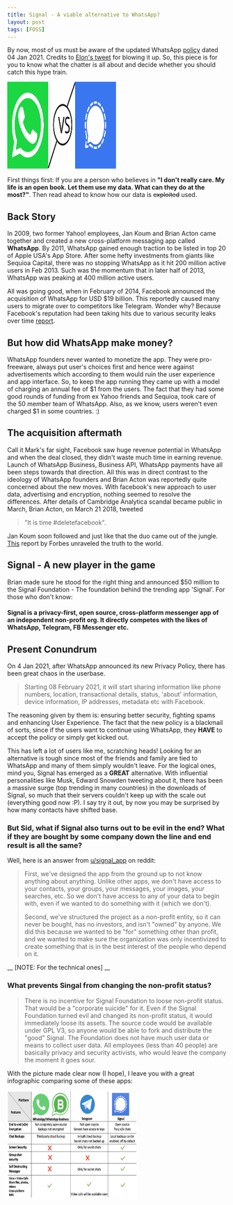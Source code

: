 ```yaml
---
title: Signal - A viable alternative to WhatsApp?
layout: post
tags: [FOSS]
---
```


By now, most of us must be aware of the updated WhatsApp [policy](https://www.whatsapp.com/legal/updates/privacy-policy/?lang=en) dated 04 Jan 2021. Credits to [Elon's tweet](https://twitter.com/elonmusk/status/1347165127036977153) for blowing it up. So, this piece is for you to know what the chatter is all about and decide whether you should catch this hype train.

<!-- ![WhatsApp vs Signal](/assets/posts/Signal-A-viable-alternative-to-WhatsApp/WhatsAppVsSignal.svg) -->

<img src="/assets/posts/Signal-A-viable-alternative-to-WhatsApp/WhatsAppVsSignal.svg" alt="WhatsApp vs Signal" width="250px" height="200px">

First things first: If you are a person who believes in __"I don't really care. My life is an open book. Let them use my data. What can they do at the most?"__. Then read ahead to know how our data is ~~exploited~~ used.

## Back Story

In 2009, two former Yahoo! employees, Jan Koum and Brian Acton came together and created a new cross-platform messaging app called **WhatsApp**. By 2011, WhatsApp gained enough traction to be listed in top 20 of Apple USA's App Store. After some hefty investments from giants like Sequioa Capital, there was no stopping WhatsApp as it hit 200 million active users in Feb 2013. Such was the momentum that in later half of 2013, WhatsApp was peaking at 400 million active users.

All was going good, when in February of 2014, Facebook announced the acquisition of WhatsApp for USD $19 billion. This reportedly caused many users to migrate over to competitors like Telegram. Wonder why? Because Facebook's reputation had been taking hits due to various security leaks over time [report](https://www.techrepublic.com/article/facebook-data-privacy-scandal-a-cheat-sheet/). 

## But how did WhatsApp make money?

WhatsApp founders never wanted to monetize the app. They were pro-freeware, always put user's choices first and hence were against advertisements which according to them would ruin the user experience and app interface. So, to keep the app running they came up with a model of charging an annual fee of $1 from the users. The fact that they had some good rounds of funding from ex Yahoo friends and Sequioa, took care of the 50 member team of WhatsApp. Also, as we know, users weren't even charged $1 in some countries. :)

## The acquisition aftermath

Call it Mark's far sight, Facebook saw huge revenue potential in WhatsApp and when the deal closed, they didn't waste much time in earning revenue. Launch of WhatsApp Business, Business API, WhatsApp payments have all been steps towards that direction. All this was in direct contrast to the ideology of WhatsApp founders and Brian Acton was reportedly quite concerned about the new moves. With facebook's new approach to user data, advertising and encryption, nothing seemed to resolve the differences. After details of Cambridge Analytica scandal became public in March, Brian Acton, on March 21 2018, tweeted 
>"It is time #deletefacebook". 

Jan Koum soon followed and just like that the duo came out of the jungle. [This](https://www.forbes.com/sites/parmyolson/2018/09/26/exclusive-whatsapp-cofounder-brian-acton-gives-the-inside-story-on-deletefacebook-and-why-he-left-850-million-behind/?sh=39a2756c3f20) report by Forbes unraveled the truth to the world. 

## Signal - A new player in the game

Brian made sure he stood for the right thing and announced $50 million to the Signal Foundation - The foundation behind the trending app 'Signal'. For those who don't know:

#### Signal is a privacy-first, open source, cross-platform messenger app of an independent non-profit org. It directly competes with the likes of WhatsApp, Telegram, FB Messenger etc.

## Present Conundrum

On 4 Jan 2021, after WhatsApp announced its new Privacy Policy, there has been great chaos in the userbase. 

> Starting 08 February 2021, it will start sharing information like phone numbers, location, transactional details, status, 'about' information, device information, IP addresses, metadata etc with Facebook. 

The reasoning given by them is: ensuring better security, fighting spams and enhancing User Experience. The fact that the new policy is a blackmail of sorts, since if the users want to continue using WhatsApp, they **HAVE** to accept the policy or simply get kicked out. 

This has left a lot of users like me, scratching heads! Looking for an alternative is tough since most of the friends and family are tied to WhatsApp and many of them simply wouldn't leave. For the logical ones, mind you, Signal has emerged as a **GREAT** alternative. With influential personalities like Musk, Edward Snowden tweeting about it, there has been a massive surge (top trending in many countries) in the downloads of Signal, so much that their servers couldn't keep up with the scale out  (everything good now :P). I say try it out, by now you may be surprised by how many contacts have shifted base.

### But Sid, what if Signal also turns out to be evil in the end? What if they are bought by some company down the line and end result is all the same?

Well, here is an answer from [u/signal_app](https://www.reddit.com/user/signal_app/) on reddit:

>First, we've designed the app from the ground up to not know anything about anything. Unlike other apps, we don't have access to your contacts, your groups, your messages, your images, your searches, etc. So we don't have access to any of your data to begin with, even if we wanted to do something with it (which we don't).
>
>Second, we've structured the project as a non-profit entity, so it can never be bought, has no investors, and isn't "owned" by anyone. We did this because we wanted to be "for" something other than profit, and we wanted to make sure the organization was only incentivized to create something that is in the best interest of the people who depend on it.

__ [NOTE: For the technical ones] __
### What prevents Singal from changing the non-profit status?

>There is no incentive for Signal Foundation to loose non-profit status. That would be a "corporate suicide" for it.
>Even if the Signal Foundation turned evil and changed its non-profit status, it would immediately loose its assets. The source code would be available under GPL V3, so anyone would be able to fork and distribute the "good" Signal. The Foundation does not have much user data or means to collect user data. All employees (less than 40 people) are basically privacy and security activists, who would leave the company the moment it goes sour.

With the picture made clear now (I hope), I leave you with a great infographic comparing some of these apps:

<img src="/assets/posts/Signal-A-viable-alternative-to-WhatsApp/Infographic.jpg" alt="App Comparision" width="300px" height="250px">